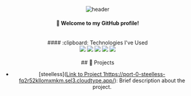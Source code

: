 <div align="center"> 

![header](https://capsule-render.vercel.app/api?type=cylinder&color=000000&height=150&section=header&text=kohtaewoo&fontColor=ffffff&fontSize=70&animation=fadeIn&fontAlignY=55&desc=%20&descAlignY=62&descAlign=62)
  
####  :wave: Welcome to my GitHub profile!

<br/>
####  :clipboard: Technologies I've Used
  
<br/>
  
<img src="https://img.shields.io/badge/C-00599C?style=for-the-badge&logo=c&logoColor=white">
<img src="https://img.shields.io/badge/C++-00599C?style-for-the-badge&amp;logo=cplusplus&amp;labelColor=&amp;color=E34F26">
<img src="https://img.shields.io/badge/Python-3776AB?style-for-the-badge&amp;logo=&amp;labelColor=&amp;color=E34F26">
<img src="https://img.shields.io/badge/JAVA-007396?style-for-the-badge&amp;logo=&amp;labelColor=&amp;color=E34F26">
<img src="https://img.shields.io/badge/Node.js-339933?style-for-the-badge&amp;logo=node.js">

<br/>
<br/>
## 🚀 Projects

- [steelless]([Link to Project 1](https://port-0-steelless-fq2r52kllomxmkm.sel3.cloudtype.app/)https://port-0-steelless-fq2r52kllomxmkm.sel3.cloudtype.app/): Brief description about the project.
</div>

